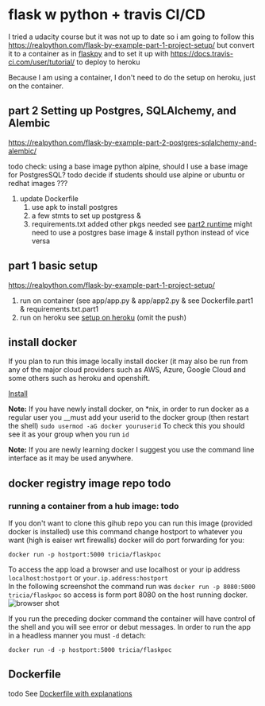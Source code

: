 # flask w python + travis CI/CD

I tried a udacity course but it was not up to date so i am going to follow this https://realpython.com/flask-by-example-part-1-project-setup/ but convert it to a container as in [flaskpy](../flaskpy)  and to set it up with https://docs.travis-ci.com/user/tutorial/  to deploy to heroku 

Because I am using a container, I don't need to do the setup on heroku, just on the container. 

## part 2 Setting up Postgres, SQLAlchemy, and Alembic
https://realpython.com/flask-by-example-part-2-postgres-sqlalchemy-and-alembic/

todo check: using a base image python alpine, should I use a base image for PostgresSQL?
todo decide if students should use alpine or ubuntu or redhat images ???
1. update Dockerfile 
    1. use apk to install postgres
    2. a few  stmts to set up postgress &
    2. requirements.txt added other pkgs needed
see [part2 runtime](SETUPDBS.md)
might need to use a postgres base image & install python instead of vice versa 
## part 1 basic setup
https://realpython.com/flask-by-example-part-1-project-setup/ 
1. run on container  (see app/app.py & app/app2.py &  see Dockerfile.part1 & requirements.txt.part1
2. run on heroku  see [setup on heroku](SETUPHEROKU.md)   (omit the push)

## install docker
If you plan to run this image locally install docker (it may also be run from any of the major cloud providers such as AWS, Azure, Google Cloud and some others such as heroku and openshift.

[Install](https://docs.docker.com/install/)  

__Note:__ If you have newly install docker, on \*nix, in order to run docker as a regular user you __must add your userid to the docker group (then restart the shell) `sudo usermod -aG docker youruserid`  To check this you should see it as your group when you run `id`

__Note:__ If you are newly learning docker I suggest you use the command line interface as it may be used anywhere. 
## docker registry image repo todo

### running a container from a hub image: todo
If you don't want to clone this gihub repo you can run this image (provided docker is installed) use this command change hostport to whatever you want (high is eaiser wrt firewalls) docker will do port forwarding for you:
```
docker run -p hostport:5000 tricia/flaskpoc
```
To access the app load a browser and use localhost or your ip address `localhost:hostport` or `your.ip.address:hostport`   
In the following screenshot the command run was `docker run -p 8080:5000 tricia/flaskpoc` so access is form port 8080 on the host running docker.  
![browser shot](flaskcontainertest.PNG)

If you run the preceding docker command the container will have control of the shell and you will see error or debut messages.  In order to run the app in a headless manner you must `-d` detach:
```
docker run -d -p hostport:5000 tricia/flaskpoc
```
## Dockerfile 
todo See [Dockerfile with explanations](Dockerfile.md)

